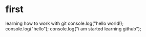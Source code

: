 # first
learning  how to work with git
console.log("hello world!);
console.log("hello");
console.log("i am started learning github");
